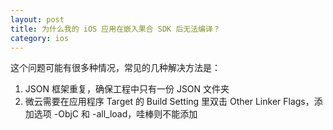 ```yaml
---
layout: post
title: 为什么我的 iOS 应用在嵌入果合 SDK 后无法编译？
category: ios
---
```


这个问题可能有很多种情况，常见的几种解决方法是：

1. JSON 框架重复，确保工程中只有一份 JSON 文件夹
2. 微云需要在应用程序 Target 的 Build Setting 里双击 Other Linker Flags，添加选项 -ObjC 和 -all_load，哇棒则不能添加

